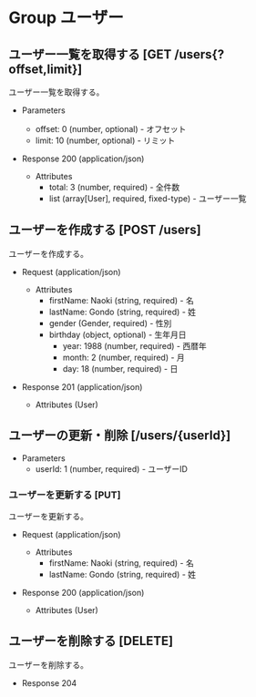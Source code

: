 # Group ユーザー

## ユーザー一覧を取得する [GET /users{?offset,limit}]
ユーザー一覧を取得する。
+ Parameters
    + offset: 0 (number, optional) - オフセット
    + limit: 10 (number, optional) - リミット

+ Response 200 (application/json)
    + Attributes
        + total: 3 (number, required) - 全件数
        + list (array[User], required, fixed-type) - ユーザー一覧

## ユーザーを作成する [POST /users]
ユーザーを作成する。
+ Request (application/json)
    + Attributes
        + firstName: Naoki (string, required) - 名
        + lastName: Gondo (string, required) - 姓
        + gender (Gender, required) - 性別
        + birthday (object, optional) - 生年月日
            + year: 1988 (number, required) - 西暦年
            + month: 2 (number, required) - 月
            + day: 18 (number, required) - 日

+ Response 201 (application/json)
    + Attributes (User)

## ユーザーの更新・削除 [/users/{userId}]
+ Parameters
    + userId: 1 (number, required) - ユーザーID

### ユーザーを更新する [PUT]
ユーザーを更新する。
+ Request (application/json)
    + Attributes
        + firstName: Naoki (string, required) - 名
        + lastName: Gondo (string, required) - 姓

+ Response 200 (application/json)
    + Attributes (User)

## ユーザーを削除する [DELETE]
ユーザーを削除する。
+ Response 204
